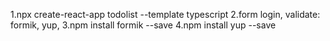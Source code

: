 1.npx create-react-app todolist --template typescript
2.form login, validate: formik, yup,
3.npm install formik --save
4.npm install yup --save
